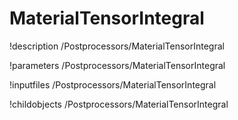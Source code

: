 <!-- MOOSE Documentation Stub: Remove this when content is added. -->

# MaterialTensorIntegral
!description /Postprocessors/MaterialTensorIntegral

!parameters /Postprocessors/MaterialTensorIntegral

!inputfiles /Postprocessors/MaterialTensorIntegral

!childobjects /Postprocessors/MaterialTensorIntegral
